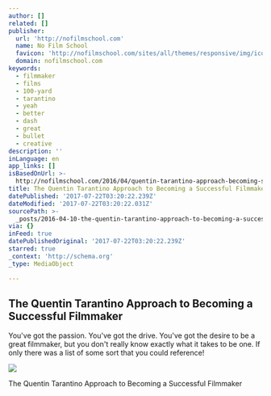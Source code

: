 ```yaml
---
author: []
related: []
publisher:
  url: 'http://nofilmschool.com'
  name: No Film School
  favicon: 'http://nofilmschool.com/sites/all/themes/responsive/img/icons/favicon.ico'
  domain: nofilmschool.com
keywords:
  - filmmaker
  - films
  - 100-yard
  - tarantino
  - yeah
  - better
  - dash
  - great
  - bullet
  - creative
description: ''
inLanguage: en
app_links: []
isBasedOnUrl: >-
  http://nofilmschool.com/2016/04/quentin-tarantino-approach-becoming-successful-filmmaker
title: The Quentin Tarantino Approach to Becoming a Successful Filmmaker
datePublished: '2017-07-22T03:20:22.239Z'
dateModified: '2017-07-22T03:20:22.031Z'
sourcePath: >-
  _posts/2016-04-10-the-quentin-tarantino-approach-to-becoming-a-successful-film.md
via: {}
inFeed: true
datePublishedOriginal: '2017-07-22T03:20:22.239Z'
starred: true
_context: 'http://schema.org'
_type: MediaObject

---
```

<article style=""><h1>The Quentin Tarantino Approach to Becoming a Successful Filmmaker</h1><p>You've got the passion. You've got the drive. You've got the desire to be a great filmmaker, but you don't really know exactly what it takes to be one. If only there was a list of some sort that you could reference!</p><img src="http://nofilmschool.com/sites/default/files/styles/facebook/public/quentin_t.jpg?itok=-tmXeF6E" /></article>

The Quentin Tarantino Approach to Becoming a Successful Filmmaker
